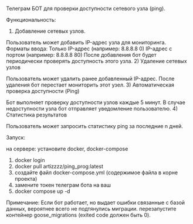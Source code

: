 Телеграм БОТ для проверки доступности сетевого узла (ping).

Функциональность:
1) Добавление сетевых узлов.

Пользователь может добавить IP-адрес узла для мониторинга.
Форматы ввода:
Только IP-адрес (например: 8.8.8.8 0)
IP-адрес с портом (например: 8.8.8.8 80)
После добавления бот будет периодически проверять доступность этого узла.
2) Удаление сетевых узлов

Пользователь может удалить ранее добавленный IP-адрес.
После удаления бот перестает мониторить этот узел.
3) Автоматическая проверка доступности (Ping)

Бот выполняет проверку доступности узлов каждые 5 минут.
В случае недоступности узла бот отправляет уведомление пользователю.
4) Статистика результатов

Пользователь может запросить статистику ping за последние n дней.


Запуск:

на сервере:
установите docker, docker-compose
1) docker login
2) docker pull artizzzz/ping_prog:latest
3) создайте файл docker-compose.yml (содержимое файла в корне проекта)
4) замените токен телеграм бота на ваш
5) docker compose up -d

Примечание:
Если бот работает, но выдает ошибки связанные с базой данных, вероятнее всего не подтянулись миграции.
перезапустите контейнер goose_migrations (exited code должен быть 0). 
